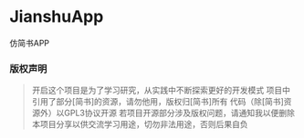 # JianshuApp
仿简书APP

### 版权声明
> 开启这个项目是为了学习研究，从实践中不断探索更好的开发模式
> 项目中引用了部分[简书]的资源，请勿他用，版权归[简书]所有
> 代码（除[简书]资源外）以GPL3协议开源
> 若项目开源部分涉及版权问题，请通知我以便删除
> 本项目分享以供交流学习用途，切勿非法用途，否则后果自负
